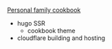 [Personal family cookbook](https://cookbook.uitlanders.com)
- hugo SSR
  - cookbook theme
- cloudflare building and hosting
